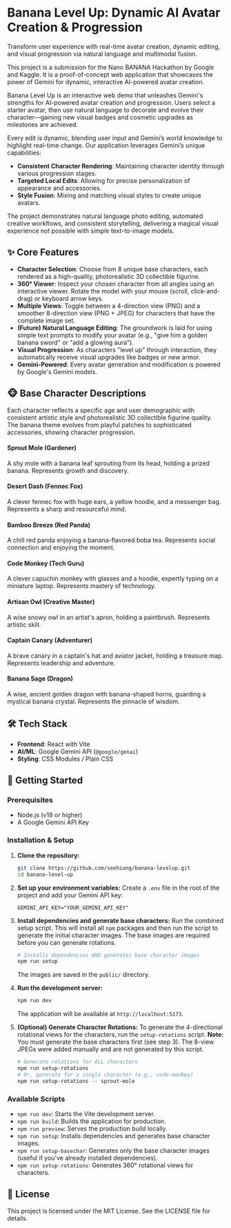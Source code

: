 # Banana Level Up: Dynamic AI Avatar Creation & Progression

Transform user experience with real-time avatar creation, dynamic editing, and visual progression via natural language and multimodal fusion.

This project is a submission for the Nano BANANA Hackathon by Google and Kaggle. It is a proof-of-concept web application that showcases the power of Gemini for dynamic, interactive AI-powered avatar creation.

<!-- ![Banana Hero](https://storage.googleapis.com/gemini...) -->

Banana Level Up is an interactive web demo that unleashes Gemini's strengths for AI-powered avatar creation and progression. Users select a starter avatar, then use natural language to decorate and evolve their character—gaining new visual badges and cosmetic upgrades as milestones are achieved.

Every edit is dynamic, blending user input and Gemini’s world knowledge to highlight real-time change. Our application leverages Gemini’s unique capabilities:

- **Consistent Character Rendering**: Maintaining character identity through various progression stages.
- **Targeted Local Edits**: Allowing for precise personalization of appearance and accessories.
- **Style Fusion**: Mixing and matching visual styles to create unique avatars.

The project demonstrates natural language photo editing, automated creative workflows, and consistent storytelling, delivering a magical visual experience not possible with simple text-to-image models.

## ✨ Core Features

- **Character Selection**: Choose from 8 unique base characters, each rendered as a high-quality, photorealistic 3D collectible figurine.
- **360° Viewer**: Inspect your chosen character from all angles using an interactive viewer. Rotate the model with your mouse (scroll, click-and-drag) or keyboard arrow keys.
- **Multiple Views**: Toggle between a 4-direction view (PNG) and a smoother 8-direction view (PNG + JPEG) for characters that have the complete image set.
- **(Future) Natural Language Editing**: The groundwork is laid for using simple text prompts to modify your avatar (e.g., "give him a golden banana sword" or "add a glowing aura").
- **Visual Progression**: As characters "level up" through interaction, they automatically receive visual upgrades like badges or new armor.
- **Gemini-Powered**: Every avatar generation and modification is powered by Google's Gemini models.

## 🐵 Base Character Descriptions

Each character reflects a specific age and user demographic with consistent artistic style and photorealistic 3D collectible figurine quality. The banana theme evolves from playful patches to sophisticated accessories, showing character progression.

#### Sprout Mole (Gardener)
A shy mole with a banana leaf sprouting from its head, holding a prized banana. Represents growth and discovery.

#### Desert Dash (Fennec Fox)
A clever fennec fox with huge ears, a yellow hoodie, and a messenger bag. Represents a sharp and resourceful mind.

#### Bamboo Breeze (Red Panda)
A chill red panda enjoying a banana-flavored boba tea. Represents social connection and enjoying the moment.

#### Code Monkey (Tech Guru)
A clever capuchin monkey with glasses and a hoodie, expertly typing on a miniature laptop. Represents mastery of technology.

#### Artisan Owl (Creative Master)
A wise snowy owl in an artist's apron, holding a paintbrush. Represents artistic skill.

#### Captain Canary (Adventurer)
A brave canary in a captain's hat and aviator jacket, holding a treasure map. Represents leadership and adventure.

#### Banana Sage (Dragon)
A wise, ancient golden dragon with banana-shaped horns, guarding a mystical banana crystal. Represents the pinnacle of wisdom.

## 🛠️ Tech Stack

- **Frontend**: React with Vite
- **AI/ML**: Google Gemini API (`@google/genai`)
- **Styling**: CSS Modules / Plain CSS

## 🚀 Getting Started

### Prerequisites

- Node.js (v18 or higher)
- A Google Gemini API Key

### Installation & Setup

1.  **Clone the repository:**
    ```bash
    git clone https://github.com/seehiong/banana-levelup.git
    cd banana-level-up
    ```

2.  **Set up your environment variables:**
    Create a `.env` file in the root of the project and add your Gemini API key:
    ```text
    GEMINI_API_KEY="YOUR_GEMINI_API_KEY"
    ```

3.  **Install dependencies and generate base characters:**
    Run the combined setup script. This will install all `npm` packages and then run the script to generate the initial character images.
    The base images are required before you can generate rotations.
    ```bash
    # Installs dependencies AND generates base character images
    npm run setup 
    ```
    The images are saved in the `public/` directory.

4.  **Run the development server:**
    ```bash
    npm run dev
    ```
    The application will be available at `http://localhost:5173`.

5.  **(Optional) Generate Character Rotations:**
    To generate the 4-directional rotational views for the characters, run the `setup-rotations` script. **Note:** You must generate the base characters first (see step 3). The 8-view JPEGs were added manually and are not generated by this script.
    ```bash
    # Generate rotations for ALL characters
    npm run setup-rotations
    # Or, generate for a single character (e.g., code-monkey)
    npm run setup-rotations -- sprout-mole
    ```

### Available Scripts

- `npm run dev`: Starts the Vite development server.
- `npm run build`: Builds the application for production.
- `npm run preview`: Serves the production build locally.
- `npm run setup`: Installs dependencies and generates base character images.
- `npm run setup-basechar`: Generates only the base character images (useful if you've already installed dependencies).
- `npm run setup-rotations`: Generates 360° rotational views for characters.

## 📜 License

This project is licensed under the MIT License. See the LICENSE file for details.